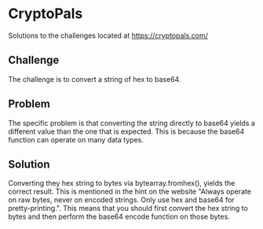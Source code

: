# CryptoPals
Solutions to the challenges located at https://cryptopals.com/

## Challenge
The challenge is to convert a string of hex to base64.

## Problem
The specific problem is that converting the string directly to base64 yields a different value than the one that is expected. This is because the base64 function can operate on many data types.

## Solution
Converting they hex string to bytes via bytearray.fromhex(), yields the correct result. This is mentioned in the hint on the website "Always operate on raw bytes, never on encoded strings. Only use hex and base64 for pretty-printing.". This means that you should first convert the hex string to bytes and then perform the base64 encode function on those bytes.
